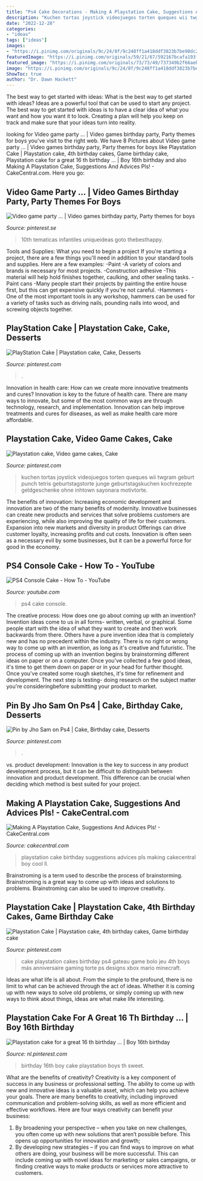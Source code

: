 ```yaml
---
title: "Ps4 Cake Decorations - Making A Playstation Cake, Suggestions And Advices Pls!"
description: "Kuchen tortas joystick videojuegos torten queques wii twgram geburt punch tetris geburtstagstorte junge geburtstagskuchen kochrezepte geldgeschenke ohne inhtown sayonara motivtorte"
date: "2022-12-28"
categories:
- "ideas"
tags: ["ideas"]
images:
- "https://i.pinimg.com/originals/9c/24/8f/9c248ff1a418ddf3823b7be90dc25418.jpg"
featuredImage: "https://i.pinimg.com/originals/59/21/67/592167bcafa193f529f6fa90b2b1d2eb.jpg"
featured_image: "https://i.pinimg.com/originals/73/73/49/737349b2f66aeb6fd65994168590aa44.jpg"
image: "https://i.pinimg.com/originals/9c/24/8f/9c248ff1a418ddf3823b7be90dc25418.jpg"
ShowToc: true
author: "Dr. Dawn Hackett"
---
```



The best way to get started with ideas: What is the best way to get started with ideas?
Ideas are a powerful tool that can be used to start any project. The best way to get started with ideas is to have a clear idea of what you want and how you want it to look. Creating a plan will help you keep on track and make sure that your ideas turn into reality.

	

		
looking for Video game party … | Video games birthday party, Party themes for boys you've visit to the right web. We have 8 Pictures about Video game party … | Video games birthday party, Party themes for boys like Playstation Cake | Playstation cake, 4th birthday cakes, Game birthday cake, Playstation cake for a great 16 th birthday … | Boy 16th birthday and also Making A Playstation Cake, Suggestions And Advices Pls! - CakeCentral.com. Here you go:
		
    
## Video Game Party … | Video Games Birthday Party, Party Themes For Boys

<img loading=lazy src="https://i.pinimg.com/originals/ad/62/32/ad623226c01c90435bf37a8f13b20c80.jpg" onerror="this.onerror=null;this.src='https://tse4.mm.bing.net/th?id=OIP.4vVYK3pUMF5av-kx3FedpAHaJ4&amp;pid=15.1';" alt="Video game party … | Video games birthday party, Party themes for boys">

_Source: pinterest.se_

>10th tematicas infantiles uniqueideas goto thebesthappy. 

	

Tools and Supplies: What you need to begin a project
If you're starting a project, there are a few things you'll need in addition to your standard tools and supplies. Here are a few examples: 
-Paint -A variety of colors and brands is necessary for most projects. 
-Construction adhesive -This material will help hold finishes together, caulking, and other sealing tasks. 
-Paint cans -Many people start their projects by painting the entire house first, but this can get expensive quickly if you're not careful. 
-Hammers -One of the most important tools in any workshop, hammers can be used for a variety of tasks such as driving nails, pounding nails into wood, and screwing objects together.

    
## PlayStation Cake | Playstation Cake, Cake, Desserts

<img loading=lazy src="https://i.pinimg.com/originals/73/73/49/737349b2f66aeb6fd65994168590aa44.jpg" onerror="this.onerror=null;this.src='https://tse4.mm.bing.net/th?id=OIP.85XZqYAz3KkBanVV-3QE5AHaJ4&amp;pid=15.1';" alt="PlayStation Cake | Playstation cake, Cake, Desserts">

_Source: pinterest.com_

>. 

	

Innovation in health care: How can we create more innovative treatments and cures?
Innovation is key to the future of health care. There are many ways to innovate, but some of the most common ways are through technology, research, and implementation. Innovation can help improve treatments and cures for diseases, as well as make health care more affordable.

    
## Playstation Cake, Video Game Cakes, Cake

<img loading=lazy src="https://i.pinimg.com/736x/30/51/2c/30512cb51ac9cbcfa480c528bc0283b6.jpg" onerror="this.onerror=null;this.src='https://tse1.mm.bing.net/th?id=OIP.6JiljVBSlmTna76W5IQm4wHaJ3&amp;pid=15.1';" alt="Playstation cake, Video game cakes, Cake">

_Source: pinterest.com_

>kuchen tortas joystick videojuegos torten queques wii twgram geburt punch tetris geburtstagstorte junge geburtstagskuchen kochrezepte geldgeschenke ohne inhtown sayonara motivtorte. 

	

The benefits of innovation:
Increasing economic development and innovation are two of the many benefits of modernity. Innovative businesses can create new products and services that solve problems customers are experiencing, while also improving the quality of life for their customers. Expansion into new markets and diversity in product Offerings can drive customer loyalty, increasing profits and cut costs. Innovation is often seen as a necessary evil by some businesses, but it can be a powerful force for good in the economy.

    
## PS4 Console Cake - How To - YouTube

<img loading=lazy src="https://i.ytimg.com/vi/_06F1R1ZgY8/maxresdefault.jpg" onerror="this.onerror=null;this.src='https://tse4.mm.bing.net/th?id=OIP.oqGcjc-XeLnpeCONPGCe_gHaEK&amp;pid=15.1';" alt="PS4 Console Cake - How To - YouTube">

_Source: youtube.com_

>ps4 cake console. 

	

The creative process: How does one go about coming up with an invention?
Invention ideas come to us in all forms- written, verbal, or graphical. Some people start with the idea of what they want to create and then work backwards from there. Others have a pure invention idea that is completely new and has no precedent within the industry. There is no right or wrong way to come up with an invention, as long as it's creative and futuristic. The process of coming up with an invention begins by brainstorming different ideas on paper or on a computer. Once you've collected a few good ideas, it's time to get them down on paper or in your head for further thought. Once you've created some rough sketches, it's time for refinement and development. The next step is testing- doing research on the subject matter you're consideringbefore submitting your product to market.

    
## Pin By Jho Sam On Ps4 | Cake, Birthday Cake, Desserts

<img loading=lazy src="https://i.pinimg.com/originals/59/21/67/592167bcafa193f529f6fa90b2b1d2eb.jpg" onerror="this.onerror=null;this.src='https://tse3.mm.bing.net/th?id=OIP.F5556prtivHB4jti7Ph_1AHaJ4&amp;pid=15.1';" alt="Pin by Jho Sam on Ps4 | Cake, Birthday cake, Desserts">

_Source: pinterest.com_

>. 

	

vs. product development:
Innovation is the key to success in any product development process, but it can be difficult to distinguish between innovation and product development. This difference can be crucial when deciding which method is best suited for your project.

    
## Making A Playstation Cake, Suggestions And Advices Pls! - CakeCentral.com

<img loading=lazy src="http://www.cakecentral.com/image/id/1377310/width/525/height/525/flags/LL" onerror="this.onerror=null;this.src='https://tse2.mm.bing.net/th?id=OIP._ZKcxH1zcTHQTHK9gQV3vQHaFi&amp;pid=15.1';" alt="Making A Playstation Cake, Suggestions And Advices Pls! - CakeCentral.com">

_Source: cakecentral.com_

>playstation cake birthday suggestions advices pls making cakecentral boy cool ll. 

	

Brainstroming is a term used to describe the process of brainstorming. Brainstroming is a great way to come up with ideas and solutions to problems. Brainstroming can also be used to improve creativity.

    
## Playstation Cake | Playstation Cake, 4th Birthday Cakes, Game Birthday Cake

<img loading=lazy src="https://i.pinimg.com/originals/9c/24/8f/9c248ff1a418ddf3823b7be90dc25418.jpg" onerror="this.onerror=null;this.src='https://tse2.mm.bing.net/th?id=OIP.KhvHIC321vwVvTsjFQchoAHaIQ&amp;pid=15.1';" alt="Playstation Cake | Playstation cake, 4th birthday cakes, Game birthday cake">

_Source: pinterest.com_

>cake playstation cakes birthday ps4 gateau game bolo jeu 4th boys más anniversaire gaming torte ps designs xbox mario minecraft. 

	

Ideas are what life is all about. From the simple to the profound, there is no limit to what can be achieved through the act of ideas. Whether it is coming up with new ways to solve old problems, or simply coming up with new ways to think about things, ideas are what make life interesting.

    
## Playstation Cake For A Great 16 Th Birthday … | Boy 16th Birthday

<img loading=lazy src="https://i.pinimg.com/originals/68/b6/71/68b671837a65390963bfdaf88b9736ee.jpg" onerror="this.onerror=null;this.src='https://tse1.mm.bing.net/th?id=OIP.eNs2AWEcvSnIAJE0LvHlYQHaJ4&amp;pid=15.1';" alt="Playstation cake for a great 16 th birthday … | Boy 16th birthday">

_Source: nl.pinterest.com_

>birthday 16th boy cake playstation boys th sweet. 

	

What are the benefits of creativity?
Creativity is a key component of success in any business or professional setting. The ability to come up with new and innovative ideas is a valuable asset, which can help you achieve your goals. There are many benefits to creativity, including improved communication and problem-solving skills, as well as more efficient and effective workflows. Here are four ways creativity can benefit your business: 
1) By broadening your perspective – when you take on new challenges, you often come up with new solutions that aren’t possible before. This opens up opportunities for innovation and growth; 
2) By developing new strategies – if you can find ways to improve on what others are doing, your business will be more successful. This can include coming up with novel ideas for marketing or sales campaigns, or finding creative ways to make products or services more attractive to customers.

